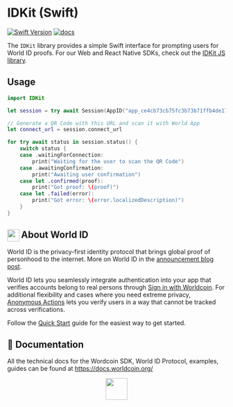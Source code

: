 <a href="https://docs.worldcoin.org/">
  <img src="https://raw.githubusercontent.com/worldcoin/world-id-docs/main/public/images/shared-readme/readme-header.png" alt="" />
</a>

# IDKit (Swift)

[![Swift Version](https://img.shields.io/endpoint?url=https%3A%2F%2Fswiftpackageindex.com%2Fapi%2Fpackages%2Fm1guelpf%2Fziggy-vapor%2Fbadge%3Ftype%3Dswift-versions&color=brightgreen)](http://swift.org)
[![docs](https://img.shields.io/badge/docs-latest-blue.svg)](https://swiftpackageindex.com/worldcoin/idkit-swift/documentation)

The `IDKit` library provides a simple Swift interface for prompting users for World ID proofs. For our Web and React Native SDKs, check out the [IDKit JS library](https://github.com/worldcoin/idkit-js).

## Usage

```swift
import IDKit

let session = try await Session(AppID("app_ce4cb73cb75fc3b73b71ffb4de178410"), action: "test-action")

// Generate a QR Code with this URL and scan it with World App
let connect_url = session.connect_url

for try await status in session.status() {
	switch status {
	case .waitingForConnection:
		print("Waiting for the user to scan the QR Code")
	case .awaitingConfirmation:
		print("Awaiting user confirmation")
	case let .confirmed(proof):
		print("Got proof: \(proof)")
	case let .failed(error):
		print("Got error: \(error.localizedDescription)")
	}
}
```

<!-- WORLD-ID-SHARED-README-TAG:START - Do not remove or modify this section directly -->
<!-- The contents of this file are inserted to all World ID repositories to provide general context on World ID. -->

## <img align="left" width="28" height="28" src="https://raw.githubusercontent.com/worldcoin/world-id-docs/main/public/images/shared-readme/readme-world-id.png" alt="" style="margin-right: 0; padding-right: 4px;" /> About World ID

World ID is the privacy-first identity protocol that brings global proof of personhood to the internet. More on World ID in the [announcement blog post](https://worldcoin.org/blog/announcements/introducing-world-id-and-sdk).

World ID lets you seamlessly integrate authentication into your app that verifies accounts belong to real persons through [Sign in with Worldcoin](https://docs.worldcoin.org/id/sign-in). For additional flexibility and cases where you need extreme privacy, [Anonymous Actions](https://docs.worldcoin.org/id/anonymous-actions) lets you verify users in a way that cannot be tracked across verifications.

Follow the [Quick Start](https://docs.worldcoin.org/quick-start) guide for the easiest way to get started.

## 📄 Documentation

All the technical docs for the Wordcoin SDK, World ID Protocol, examples, guides can be found at https://docs.worldcoin.org/

<a href="https://docs.worldcoin.org">
  <p align="center">
    <picture align="center">
      <source media="(prefers-color-scheme: dark)" srcset="https://raw.githubusercontent.com/worldcoin/world-id-docs/main/public/images/shared-readme/visit-documentation-dark.png" height="50px" />
      <source media="(prefers-color-scheme: light)" srcset="https://raw.githubusercontent.com/worldcoin/world-id-docs/main/public/images/shared-readme/visit-documentation-light.png" height="50px" />
      <img />
    </picture>
  </p>
</a>

<!-- WORLD-ID-SHARED-README-TAG:END -->
